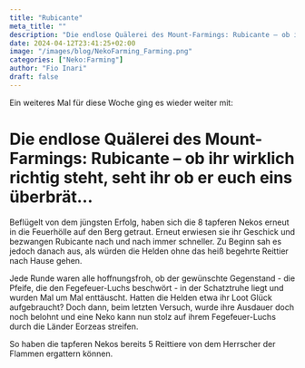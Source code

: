 ```yaml
---
title: "Rubicante"
meta_title: ""
description: "Die endlose Quälerei des Mount-Farmings: Rubicante – ob ihr wirklich richtig steht, seht ihr ob er euch eins überbrät"
date: 2024-04-12T23:41:25+02:00
image: "/images/blog/NekoFarming_Farming.png"
categories: ["Neko:Farming"]
author: "Fio Inari"
draft: false
---
```

Ein weiteres Mal für diese Woche ging es wieder weiter mit:

# Die endlose Quälerei des Mount-Farmings: Rubicante – ob ihr wirklich richtig steht, seht ihr ob er euch eins überbrät… #

Beflügelt von dem jüngsten Erfolg, haben sich die 8 tapferen Nekos erneut in die Feuerhölle auf den Berg getraut. Erneut erwiesen sie ihr Geschick und bezwangen Rubicante nach und nach immer schneller. Zu Beginn sah es jedoch danach aus, als würden die Helden ohne das heiß begehrte Reittier nach Hause gehen.

Jede Runde waren alle hoffnungsfroh, ob der gewünschte Gegenstand - die Pfeife, die den Fegefeuer-Luchs beschwört - in der Schatztruhe liegt und wurden Mal um Mal enttäuscht. Hatten die Helden etwa ihr Loot Glück aufgebraucht?
Doch dann, beim letzten Versuch, wurde ihre Ausdauer doch noch belohnt und eine Neko kann nun stolz auf ihrem Fegefeuer-Luchs durch die Länder Eorzeas streifen.

So haben die tapferen Nekos bereits 5 Reittiere von dem Herrscher der Flammen ergattern können.